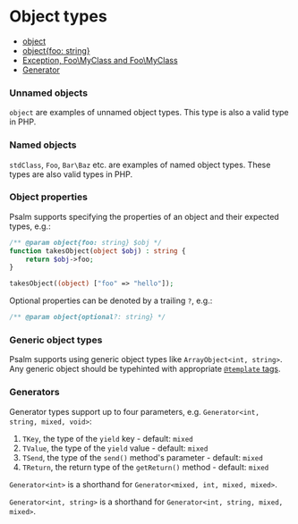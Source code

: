 # Object types

- [object](#unnamed-objects)
- [object{foo: string}](#object-properties)
- [Exception, Foo\MyClass and Foo\MyClass<Bar>](#named-objectsmd)
- [Generator](#generators)

### Unnamed objects

`object` are examples of unnamed object types. This type is also a valid type in PHP.

### Named objects

`stdClass`, `Foo`, `Bar\Baz` etc. are examples of named object types. These types are also valid types in PHP.

### Object properties

Psalm supports specifying the properties of an object and their expected types, e.g.:

```php
/** @param object{foo: string} $obj */
function takesObject(object $obj) : string {
    return $obj->foo;
}

takesObject((object) ["foo" => "hello"]);
```

Optional properties can be denoted by a trailing `?`, e.g.:

```php
/** @param object{optional?: string} */
```

### Generic object types

Psalm supports using generic object types like `ArrayObject<int, string>`. Any generic object should be typehinted with appropriate [`@template` tags](../templated_annotations.md).

### Generators

Generator types support up to four parameters, e.g. `Generator<int, string, mixed, void>`:

1. `TKey`, the type of the `yield` key - default: `mixed`
2. `TValue`, the type of the `yield` value - default: `mixed`
3. `TSend`, the type of the `send()` method's parameter - default: `mixed`
4. `TReturn`, the return type of the `getReturn()` method - default: `mixed`

`Generator<int>` is a shorthand for `Generator<mixed, int, mixed, mixed>`.

`Generator<int, string>` is a shorthand for `Generator<int, string, mixed, mixed>`.
